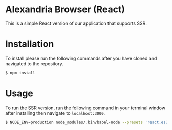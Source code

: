 # Alexandria Browser (React)

This is a simple React version of our application that supports SSR.

# Installation

To install please run the following commands after you have cloned and navigated to the repository.
```bash
$ npm install
```

# Usage

To run the SSR version, run the following command in your terminal window after installing then navigate to `localhost:3000`.
```bash
$ NODE_ENV=production node_modules/.bin/babel-node --presets 'react,es2015' src/server.js
```